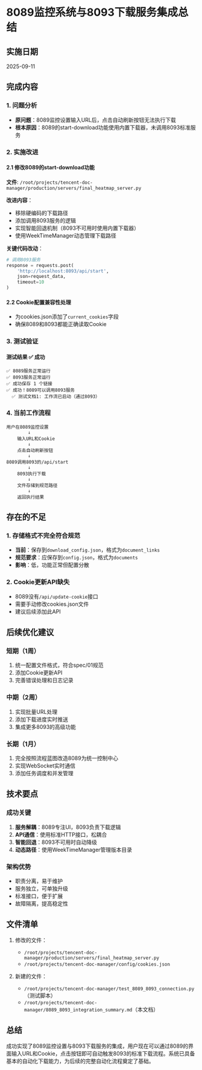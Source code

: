 # 8089监控系统与8093下载服务集成总结

## 实施日期
2025-09-11

## 完成内容

### 1. 问题分析
- **原问题**：8089监控设置输入URL后，点击自动刷新按钮无法执行下载
- **根本原因**：8089的start-download功能使用内置下载器，未调用8093标准服务

### 2. 实施改进

#### 2.1 修改8089的start-download功能
**文件**: `/root/projects/tencent-doc-manager/production/servers/final_heatmap_server.py`

**改进内容**：
- 移除硬编码的下载路径
- 添加调用8093服务的逻辑
- 实现智能回退机制（8093不可用时使用内置下载器）
- 使用WeekTimeManager动态管理下载路径

**关键代码改动**：
```python
# 调用8093服务
response = requests.post(
    'http://localhost:8093/api/start',
    json=request_data,
    timeout=10
)
```

#### 2.2 Cookie配置兼容性处理
- 为cookies.json添加了`current_cookies`字段
- 确保8089和8093都能正确读取Cookie

### 3. 测试验证

#### 测试结果 ✅ 成功
```
✅ 8089服务正常运行
✅ 8093服务正常运行
✅ 成功保存 1 个链接
✅ 成功！8089可以调用8093服务
  ✅ 测试文档1: 工作流已启动（通过8093）
```

### 4. 当前工作流程

```
用户在8089监控设置
        ↓
    输入URL和Cookie
        ↓
    点击自动刷新按钮
        ↓
8089调用8093的/api/start
        ↓
    8093执行下载
        ↓
    文件存储到规范路径
        ↓
    返回执行结果
```

## 存在的不足

### 1. 存储格式不完全符合规范
- **当前**：保存到`download_config.json`，格式为`document_links`
- **规范要求**：应保存到`config.json`，格式为`documents`
- **影响**：低，功能正常但配置分散

### 2. Cookie更新API缺失
- 8089没有`/api/update-cookie`接口
- 需要手动修改cookies.json文件
- 建议后续添加此API

## 后续优化建议

### 短期（1周）
1. 统一配置文件格式，符合spec/01规范
2. 添加Cookie更新API
3. 完善错误处理和日志记录

### 中期（2周）
1. 实现批量URL处理
2. 添加下载进度实时推送
3. 集成更多8093的高级功能

### 长期（1月）
1. 完全按照流程蓝图改造8089为统一控制中心
2. 实现WebSocket实时通信
3. 添加任务调度和并发管理

## 技术要点

### 成功关键
1. **服务解耦**：8089专注UI，8093负责下载逻辑
2. **API通信**：使用标准HTTP接口，松耦合
3. **智能回退**：8093不可用时自动降级
4. **动态路径**：使用WeekTimeManager管理版本目录

### 架构优势
- 职责分离，易于维护
- 服务独立，可单独升级
- 标准接口，便于扩展
- 故障隔离，提高稳定性

## 文件清单
1. 修改的文件：
   - `/root/projects/tencent-doc-manager/production/servers/final_heatmap_server.py`
   - `/root/projects/tencent-doc-manager/config/cookies.json`

2. 新建的文件：
   - `/root/projects/tencent-doc-manager/test_8089_8093_connection.py`（测试脚本）
   - `/root/projects/tencent-doc-manager/8089_8093_integration_summary.md`（本文档）

## 总结
成功实现了8089监控设置与8093下载服务的集成，用户现在可以通过8089的界面输入URL和Cookie，点击按钮即可自动触发8093的标准下载流程。系统已具备基本的自动化下载能力，为后续的完整自动化流程奠定了基础。
